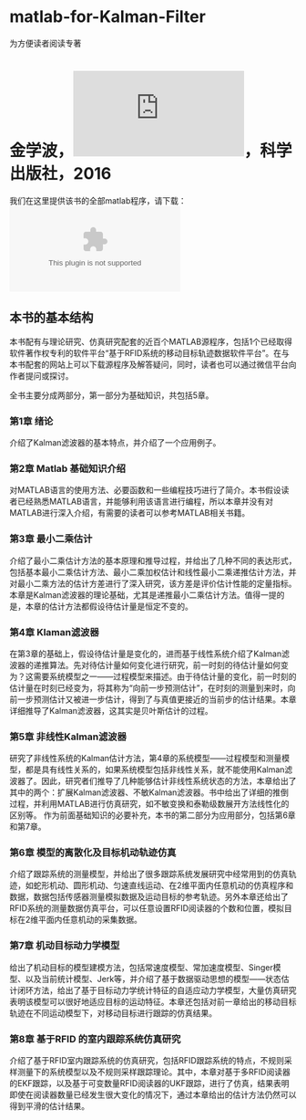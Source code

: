 # matlab-for-Kalman-Filter
为方便读者阅读专著
# 金学波，![Kalman滤波器理论与应用——基于MATLAB实现](http://www.ecsponline.com/goods.php?id=177510)，科学出版社，2016
我们在这里提供该书的全部matlab程序，请下载：
 ![程序源码](https://github.com/Xue-boJin/matlab-for-Kalman-Filter/blob/master/Kalman_matlab%E7%A8%8B%E5%BA%8F.zip)
## 本书的基本结构

本书配有与理论研究、仿真研究配套的近百个MATLAB源程序，包括1个已经取得软件著作权专利的软件平台“基于RFID系统的移动目标轨迹数据软件平台”。在与本书配套的网站上可以下载源程序及解答疑问，同时，读者也可以通过微信平台向作者提问或探讨。

全书主要分成两部分，第一部分为基础知识，共包括5章。

### 第1章 绪论
介绍了Kalman滤波器的基本特点，并介绍了一个应用例子。

### 第2章 Matlab 基础知识介绍
对MATLAB语言的使用方法、必要函数和一些编程技巧进行了简介。本书假设读者已经熟悉MATLAB语言，并能够利用该语言进行编程，所以本章并没有对MATLAB进行深入介绍，有需要的读者可以参考MATLAB相关书籍。

### 第3章 最小二乘估计
介绍了最小二乘估计方法的基本原理和推导过程，并给出了几种不同的表达形式，包括基本最小二乘估计方法、最小二乘加权估计和线性最小二乘递推估计方法，并对最小二乘方法的估计方差进行了深入研究，该方差是评价估计性能的定量指标。本章是Kalman滤波器的理论基础，尤其是递推最小二乘估计方法。值得一提的是，本章的估计方法都假设待估计量是恒定不变的。

### 第4章 Klaman滤波器
在第3章的基础上，假设待估计量是变化的，进而基于线性系统介绍了Kalman滤波器的递推算法。先对待估计量如何变化进行研究，前一时刻的待估计量如何变为？这需要系统模型之一——过程模型来描述。由于待估计量的变化，前一时刻的估计量在时刻已经变为，将其称为“向前一步预测估计”，在时刻的测量到来时，向前一步预测估计又被进一步估计，得到了与真值更接近的当前步的估计结果。本章详细推导了Kalman滤波器，这其实是贝叶斯估计的过程。

### 第5章 非线性Kalman滤波器
研究了非线性系统的Kalman估计方法，第4章的系统模型——过程模型和测量模型，都是具有线性关系的，如果系统模型包括非线性关系，就不能使用Kalman滤波器了。因此，研究者们推导了几种能够估计非线性系统状态的方法，本章给出了其中的两个：扩展Kalman滤波器、不敏Kalman滤波器。书中给出了详细的推倒过程，并利用MATLAB进行仿真研究，如不敏变换和泰勒级数展开方法线性化的区别等。
作为前面基础知识的必要补充，本书的第二部分为应用部分，包括第6章和第7章。

### 第6章 模型的离散化及目标机动轨迹仿真
介绍了跟踪系统的测量模型，并给出了很多跟踪系统发展研究中经常用到的仿真轨迹，如蛇形机动、圆形机动、匀速直线运动、在2维平面内任意机动的仿真程序和数据，数据包括传感器测量模拟数据及运动目标的参考轨迹。另外本章还给出了RFID系统的测量数据仿真平台，可以任意设置RFID阅读器的个数和位置，模拟目标在2维平面内任意机动的采集数据。

### 第7章 机动目标动力学模型
给出了机动目标的模型建模方法，包括常速度模型、常加速度模型、Singer模型、以及当前统计模型、Jerk等，并介绍了基于数据驱动思想的模型——状态估计闭环方法，给出了基于目标动力学统计特征的自适应动力学模型，大量仿真研究表明该模型可以很好地适应目标的运动特征。本章还包括对前一章给出的移动目标轨迹在不同运动模型下，对移动目标进行跟踪的仿真结果。

### 第8章 基于RFID 的室内跟踪系统仿真研究
介绍了基于RFID室内跟踪系统的仿真研究，包括RFID跟踪系统的特点，不规则采样测量下的系统模型以及不规则采样跟踪理论。其中，本章对基于多RFID阅读器的EKF跟踪，以及基于可变数量RFID阅读器的UKF跟踪，进行了仿真，结果表明即使在阅读器数量已经发生很大变化的情况下，通过本章给出的估计方法仍然可以得到平滑的估计结果。

